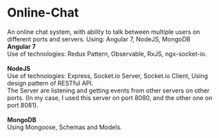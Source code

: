 # Online-Chat
An online chat system, with ability to talk between multiple users on different ports and servers. Using: Angular 7, NodeJS, MongoDB<br>
<b>Angular 7</b> <br>
Use of technologies: Redux Pattern, Observable, RxJS, ngx-socket-io. <br><br>
<b>NodeJS</b><br>
Use of technologies: Express, Socket.io Server, Socket.io Client, Using design pattern of RESTful API. <br>
The Server are listening and getting events from other servers on other ports. (In my case, I used this server on port 8080, and the other one on port 8081).
<br><br>
<b>MongoDB</b>
<br>
Using Mongoose, Schemas and Models.
